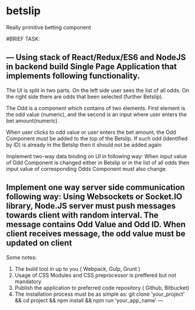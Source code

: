 # betslip
Really primitive betting component 

#BRIEF
TASK:

—
Using stack of React/Redux/ES6 and NodeJS in backend build Single Page Application that implements following functionality.
---------------------
The UI is split in two parts.
On the left side user sees the list of all odds.
On the right side there are odds that been selected (further Betslip).

The Odd is a component which contains of two elements. First element is the odd value (numeric), and the second is an input where user enters the bet amount(numeric).

When user clicks to odd value or user enters the bet amount, the Odd Component must be added to the top of the Betslip. If such odd (identified by ID) is already in the Betslip then it should not be added again

Implement two-way data binding on UI in following way: 
When input value of Odd Component is changed either in Betslip or in the list of all odds then input value of corresponding Odds Component must also change.

Implement one way server side communication following way: 
Using Websockets or Socket.IO library, Node.JS server must push messages towards client with random interval. The message contains Odd Value and Odd ID. When client receives message, the odd value must be updated on client
-----------------------

Some notes:
1) The build tool in up to you ( Webpack, Gulp, Grunt )
2) Usage of CSS Modules and CSS preprocessor is preffered but not mandatory
3) Publish the application to preferred code repository ( Github, Bitbucket)
4) The installation process must be as simple as: git clone 'your_project' && cd project && npm install && npm run 'your_app_name'
—

